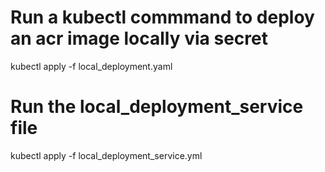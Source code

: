 # Run a kubectl commmand to deploy an acr image locally via secret
 kubectl apply -f local_deployment.yaml 

# Run the local_deployment_service file
 kubectl apply -f local_deployment_service.yml